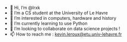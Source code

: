 - 👋 Hi, I’m @lrxk
- 👀 I’m a CS student at the University of Le Havre
- 👀 I’m interested in computers, hardware and history
- 🌱 I’m currently learning to use Python
- 💞️ I’m looking to collaborate on data science projects !
- 📫 How to reach me : kevin.leroux@etu.univ-lehavre.fr

<!---
lrxk/lrxk is a ✨ special ✨ repository because its `README.md` (this file) appears on your GitHub profile.
You can click the Preview link to take a look at your changes.
--->
